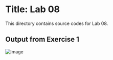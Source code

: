 # Title: Lab 08

This directory contains source codes for Lab 08.

## Output from Exercise 1

![image](https://user-images.githubusercontent.com/66362312/138385967-9dfa7980-84e5-44f1-962b-b213353db87c.png)
